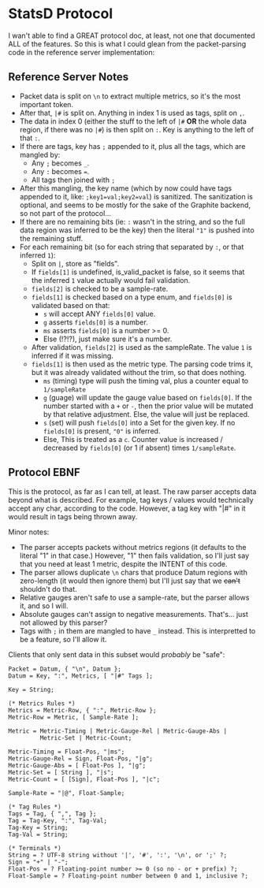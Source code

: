 # StatsD Protocol

I wan't able to find a GREAT protocol doc, at least, not one that documented ALL of the features. So this is what I could glean from the packet-parsing code in the reference server implementation:


## Reference Server Notes

- Packet data is split on `\n` to extract multiple metrics, so it's the most important token.
- After that, `|#` is split on. Anything in index 1 is used as tags, split on `,`.
- The data in index 0 (either the stuff to the left of `|#` **OR** the whole data region, if there was no `|#`) is then split on `:`. Key is anything to the left of that `:`.
- If there are tags, key has `;` appended to it, plus all the tags, which are mangled by:
    - Any `;` becomes `_`.
    - Any `:` becomes `=`.
    - All tags then joined with `;`
- After this mangling, the key name (which by now could have tags appended to it, like: `;key1=val;key2=val`) is sanitized. The sanitization is optional, and seems to be mostly for the sake of the Graphite backend, so not part of the protocol...
- If there are no remaining bits (ie: `:` wasn't in the string, and so the full data region was inferred to be the key) then the literal `"1"` is pushed into the remaining stuff.
- For each remaining bit (so for each string that separated by `:`, or that inferred `1`):
    - Split on `|`, store as "fields".
    - If `fields[1]` is undefined, is_valid_packet is false, so it seems that the inferred `1` value actually would fail validation.
    - `fields[2]` is checked to be a sample-rate.
    - `fields[1]` is checked based on a type enum, and `fields[0]` is validated based on that:
        - `s` will accept ANY `fields[0]` value.
        - `g` asserts `fields[0]` is a number.
        - `ms` asserts `fields[0]` is a number >= 0.
        - Else (!?!?), just make sure it's a number.
    - After validation, `fields[2]` is used as the sampleRate. The value `1` is inferred if it was missing.
    - `fields[1]` is then used as the metric type. The parsing code trims it, but it was already validated without the trim, so that does nothing.
        - `ms` (timing) type will push the timing val, plus a counter equal to `1/sampleRate`
        - `g` (guage) will update the gauge value based on `fields[0]`. If the number started with a `+` or `-`, then the prior value will be mutated by that relative adjustment. Else, the value will just be replaced.
        - `s` (set) will push `fields[0]` into a Set for the given key. If no `fields[0]` is present, `"0"` is inferred.
        - Else, This is treated as a `c`. Counter value is increased / decreased by `fields[0]` (or 1 if absent) times `1/sampleRate`.


## Protocol EBNF

This is the protocol, as far as I can tell, at least. The raw parser accepts data beyond what is described. For example, tag keys / values would technically accept any char, according to the code. However, a tag key with "|#" in it would result in tags being thrown away.

Minor notes:

- The parser accepts packets without metrics regions (it defaults to the literal "1" in that case.) However, "1" then fails validation, so I'll just say that you need at least 1 metric, despite the INTENT of this code.
- The parser allows duplicate `\n` chars that produce Datum regions with zero-length (it would then ignore them) but I'll just say that we ~~can't~~ shouldn't do that.
- Relative gauges aren't safe to use a sample-rate, but the parser allows it, and so I will.
- Absolute gauges can't assign to negative measurements. That's... just not allowed by this parser?
- Tags with `;` in them are mangled to have `_` instead. This is interpretted to be a feature, so I'll allow it.

Clients that only sent data in this subset would _probably_ be "safe":


```ebnf
Packet = Datum, { "\n", Datum };
Datum = Key, ":", Metrics, [ "|#" Tags ];

Key = String;

(* Metrics Rules *)
Metrics = Metric-Row, { ":", Metric-Row };
Metric-Row = Metric, [ Sample-Rate ];

Metric = Metric-Timing | Metric-Gauge-Rel | Metric-Gauge-Abs |
         Metric-Set | Metric-Count;

Metric-Timing = Float-Pos, "|ms";
Metric-Gauge-Rel = Sign, Float-Pos, "|g";
Metric-Gauge-Abs = [ Float-Pos ], "|g";
Metric-Set = [ String ], "|s";
Metric-Count = [ [Sign], Float-Pos ], "|c";

Sample-Rate = "|@", Float-Sample;

(* Tag Rules *)
Tags = Tag, { ",", Tag };
Tag = Tag-Key, ":", Tag-Val;
Tag-Key = String;
Tag-Val = String;

(* Terminals *)
String = ? UTF-8 string without '|', '#', ':', '\n', or ';' ?;
Sign = "+" | "-";
Float-Pos = ? Floating-point number >= 0 (so no - or + prefix) ?;
Float-Sample = ? Floating-point number between 0 and 1, inclusive ?;
```
